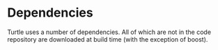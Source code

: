# Dependencies

Turtle uses a number of dependencies. All of which are not in the code repository
are downloaded at build time (with the exception of boost).
